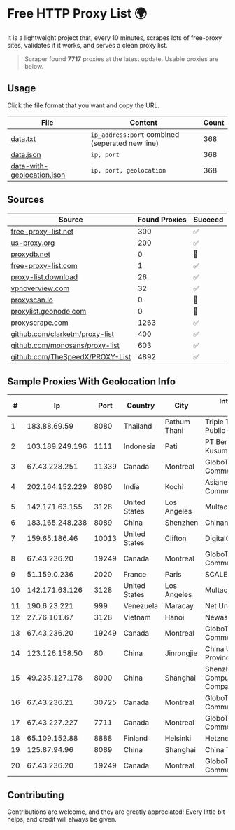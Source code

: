 
# Free HTTP Proxy List 🌍

It is a lightweight project that, every 10 minutes, scrapes lots of free-proxy sites, validates if it works, and serves a clean proxy list.


> Scraper found **7717** proxies at the latest update. Usable proxies are below.

## Usage

Click the file format that you want and copy the URL.


|File|Content|Count|
|----|-------|-----|
|[data.txt](https://raw.githubusercontent.com/themiralay/Proxy-List-World/master/data.txt)|`ip_address:port` combined (seperated new line)|368|
|[data.json](https://raw.githubusercontent.com/themiralay/Proxy-List-World/master/data.json)|`ip, port`|368|
|[data-with-geolocation.json](https://raw.githubusercontent.com/themiralay/Proxy-List-World/master/data-with-geolocation.json)|`ip, port, geolocation`|368|

## Sources

|Source|Found Proxies|Succeed|
|------|-------------|-------|
|[free-proxy-list.net](https://free-proxy-list.net)|300|✅|
|[us-proxy.org](https://www.us-proxy.org)|200|✅|
|[proxydb.net](http://proxydb.net)|0|🚫|
|[free-proxy-list.com](https://free-proxy-list.com/?page=&port=&type%5B%5D=http&type%5B%5D=https&up_time=0&search=Search)|1|✅|
|[proxy-list.download](https://www.proxy-list.download/HTTP)|26|✅|
|[vpnoverview.com](https://vpnoverview.com/privacy/anonymous-browsing/free-proxy-servers)|32|✅|
|[proxyscan.io](https://www.proxyscan.io)|0|🚫|
|[proxylist.geonode.com](https://proxylist.geonode.com/api/proxy-list?limit=300&page=1&sort_by=lastChecked&sort_type=desc&protocols=http,https)|0|🚫|
|[proxyscrape.com](https://api.proxyscrape.com/v2/?request=displayproxies&protocol=http&timeout=10000&country=all&ssl=all&anonymity=all)|1263|✅|
|[github.com/clarketm/proxy-list](https://raw.githubusercontent.com/clarketm/proxy-list/master/proxy-list-raw.txt)|400|✅|
|[github.com/monosans/proxy-list](https://raw.githubusercontent.com/monosans/proxy-list/main/proxies/http.txt)|603|✅|
|[github.com/TheSpeedX/PROXY-List](https://raw.githubusercontent.com/TheSpeedX/PROXY-List/master/http.txt)|4892|✅|


## Sample Proxies With Geolocation Info

|#|Ip|Port|Country|City|Internet Service Provider|
|-|--|----|-------|----|-------------------------|
|1|183.88.69.59|8080|Thailand|Pathum Thani|Triple T Broadband Public Company Limited|
|2|103.189.249.196|1111|Indonesia|Pati|PT Berkah Media Kusuma Vision|
|3|67.43.228.251|11339|Canada|Montreal|GloboTech Communications|
|4|202.164.152.229|8080|India|Kochi|Asianet Satellite Communications Pvt Ltd|
|5|142.171.63.155|3128|United States|Los Angeles|Multacom Corporation|
|6|183.165.248.238|8089|China|Shenzhen|Chinanet|
|7|159.65.186.46|10013|United States|Clifton|DigitalOcean, LLC|
|8|67.43.236.20|19249|Canada|Montreal|GloboTech Communications|
|9|51.159.0.236|2020|France|Paris|SCALEWAY|
|10|142.171.63.126|3128|United States|Los Angeles|Multacom Corporation|
|11|190.6.23.221|999|Venezuela|Maracay|Net Uno|
|12|27.76.101.67|3128|Vietnam|Hanoi|Newass2011xDSLHCMC|
|13|67.43.236.20|19249|Canada|Montreal|GloboTech Communications|
|14|123.126.158.50|80|China|Jinrongjie|China Unicom Beijing Province Network|
|15|49.235.127.178|8000|China|Shanghai|Shenzhen Tencent Computer Systems Company Limited|
|16|67.43.236.21|30725|Canada|Montreal|GloboTech Communications|
|17|67.43.227.227|7711|Canada|Montreal|GloboTech Communications|
|18|65.109.152.88|8888|Finland|Helsinki|Hetzner Online GmbH|
|19|125.87.94.96|8089|China|Shanghai|China Telecom|
|20|67.43.236.20|19249|Canada|Montreal|GloboTech Communications|



## Contributing

Contributions are welcome, and they are greatly appreciated! Every
little bit helps, and credit will always be given.

